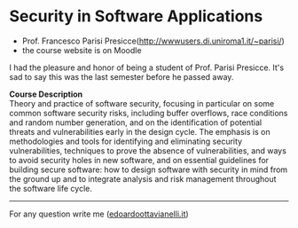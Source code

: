 # Security in Software Applications

- Prof. Francesco Parisi Presicce(http://wwwusers.di.uniroma1.it/~parisi/)
- the course website is on Moodle

I had the pleasure and honor of being a student of Prof. Parisi Presicce. It's sad to say this was the last semester before he passed away.

**Course Description**  
Theory and practice of software security, focusing in particular on some common software security risks, including buffer overflows, race conditions and random number generation, and on the identification of potential threats and vulnerabilities early in the design cycle. The emphasis is on methodologies and tools for identifying and eliminating security vulnerabilities, techniques to prove the absence of vulnerabilities, and ways to avoid security holes in new software, and on essential guidelines for building secure software: how to design software with security in mind from the ground up and to integrate analysis and risk management throughout the software life cycle.

---------

For any question write me ([edoardoottavianelli.it](https://www.edoardoottavianelli.it/))
